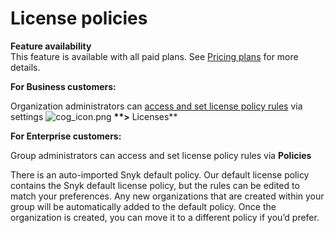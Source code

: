 # License policies

**Feature availability**  
This feature is available with all paid plans. See [Pricing plans](https://snyk.io/plans/) for more details.

**For Business customers:**

Organization administrators can [access and set license policy rules](https://support.snyk.io/hc/en-us/articles/360007590258) via settings ![cog\_icon.png](https://support.snyk.io/hc/article_attachments/4402908592145/cog_icon.png) **\*\*&gt;** Licenses\*\*

**For Enterprise customers:**

Group administrators can access and set license policy rules via **Policies**

There is an auto-imported Snyk default policy. Our default license policy contains the Snyk default license policy, but the rules can be edited to match your preferences. Any new organizations that are created within your group will be automatically added to the default policy. Once the organization is created, you can move it to a different policy if you’d prefer.

